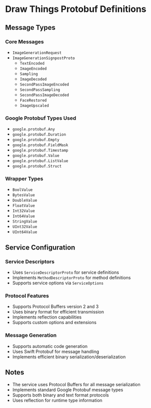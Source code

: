 # Draw Things Protobuf Definitions

## Message Types

### Core Messages
- `ImageGenerationRequest`
- `ImageGenerationSignpostProto`
  - `TextEncoded`
  - `ImageEncoded`
  - `Sampling`
  - `ImageDecoded`
  - `SecondPassImageEncoded`
  - `SecondPassSampling`
  - `SecondPassImageDecoded`
  - `FaceRestored`
  - `ImageUpscaled`

### Google Protobuf Types Used
- `google.protobuf.Any`
- `google.protobuf.Duration`
- `google.protobuf.Empty`
- `google.protobuf.FieldMask`
- `google.protobuf.Timestamp`
- `google.protobuf.Value`
- `google.protobuf.ListValue`
- `google.protobuf.Struct`

### Wrapper Types
- `BoolValue`
- `BytesValue`
- `DoubleValue`
- `FloatValue`
- `Int32Value`
- `Int64Value`
- `StringValue`
- `UInt32Value`
- `UInt64Value`

## Service Configuration

### Service Descriptors
- Uses `ServiceDescriptorProto` for service definitions
- Implements `MethodDescriptorProto` for method definitions
- Supports service options via `ServiceOptions`

### Protocol Features
- Supports Protocol Buffers version 2 and 3
- Uses binary format for efficient transmission
- Implements reflection capabilities
- Supports custom options and extensions

### Message Generation
- Supports automatic code generation
- Uses Swift Protobuf for message handling
- Implements efficient binary serialization/deserialization

## Notes
- The service uses Protocol Buffers for all message serialization
- Implements standard Google Protobuf message types
- Supports both binary and text format protocols
- Uses reflection for runtime type information